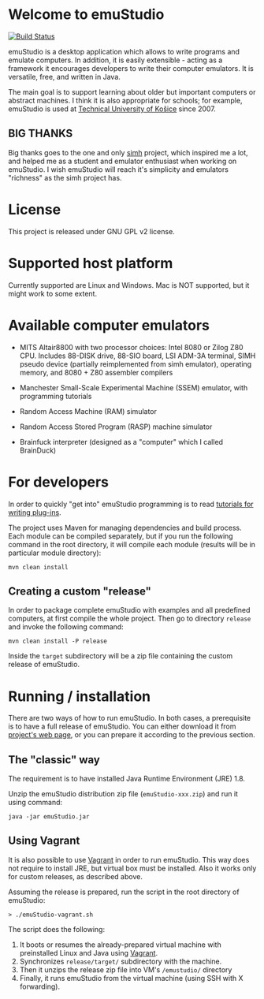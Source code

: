 # Welcome to emuStudio
[![Build Status](https://travis-ci.org/vbmacher/emuStudio.svg?branch=develop)](https://travis-ci.org/vbmacher/emuStudio)

emuStudio is a desktop application which allows to write programs and emulate computers.
In addition, it is easily extensible - acting as a framework it encourages developers to write their computer emulators.
It is versatile, free, and written in Java.

The main goal is to support learning about older but important computers or abstract machines. 
I think it is also appropriate for schools; for example, emuStudio is used at
[Technical University of Košice](http://www.fei.tuke.sk/en) since 2007.

## BIG THANKS

Big thanks goes to the one and only [simh](http://simh.trailing-edge.com/) project, which inspired me a lot, and helped
me as a student and emulator enthusiast when working on emuStudio. I wish emuStudio will reach it's simplicity and
emulators "richness" as the simh project has.  

# License

This project is released under GNU GPL v2 license.

# Supported host platform

Currently supported are Linux and Windows. Mac is NOT supported, but it might work to some extent.

# Available computer emulators

* MITS Altair8800 with two processor choices: Intel 8080 or Zilog Z80 CPU. Includes 88-DISK drive, 88-SIO board,
  LSI ADM-3A terminal, SIMH pseudo device (partially reimplemented from simh emulator), operating memory,
  and 8080 + Z80 assembler compilers

* Manchester Small-Scale Experimental Machine (SSEM) emulator, with programming tutorials

* Random Access Machine (RAM) simulator

* Random Access Stored Program (RASP) machine simulator 

* Brainfuck interpreter (designed as a "computer" which I called BrainDuck)

# For developers

In order to quickly "get into" emuStudio programming is to read
[tutorials for writing plug-ins](https://vbmacher.github.io/emuStudio/docdevel/emulator_tutorial/index/).

The project uses Maven for managing dependencies and build process. Each module can be compiled separately,
but if you run the following command in the root directory, it will compile each module (results will be in
particular module directory):

```
mvn clean install
```

## Creating a custom "release"

In order to package complete emuStudio with examples and all predefined computers, at first compile the whole
project. Then go to directory `release` and invoke the following command:

```
mvn clean install -P release
```

Inside the `target` subdirectory will be a zip file containing the custom release of emuStudio.

# Running / installation

There are two ways of how to run emuStudio. In both cases, a prerequisite is to have a full release of emuStudio.
You can either download it from [project's web page](https://vbmacher.github.io/emuStudio/download/),
or you can prepare it according to the previous section.

## The "classic" way

The requirement is to have installed Java Runtime Environment (JRE) 1.8.

Unzip the emuStudio distribution zip file (`emuStudio-xxx.zip`) and run it using command:

```
java -jar emuStudio.jar
```

## Using Vagrant

It is also possible to use [Vagrant](https://www.vagrantup.com/) in order to run emuStudio. This way does not
require to install JRE, but virtual box must be installed. Also it works only for custom releases, as described
above.

Assuming the release is prepared, run the script in the root directory of emuStudio:

```
> ./emuStudio-vagrant.sh
```

The script does the following:

1. It boots or resumes the already-prepared virtual machine with preinstalled Linux and Java using
   [Vagrant](https://www.vagrantup.com/).
2. Synchronizes `release/target/` subdirectory with the machine.
3. Then it unzips the release zip file into VM's `/emustudio/` directory
4. Finally, it runs emuStudio from the virtual machine (using SSH with X forwarding). 
